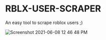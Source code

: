 # RBLX-USER-SCRAPER
An easy tool to scrape roblox users ;)

![Screenshot 2021-06-08 12 46 48 PM](https://user-images.githubusercontent.com/71937946/121225675-c2275680-c857-11eb-825f-3e14876f462e.png)
